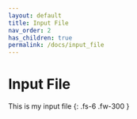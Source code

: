 ```yaml
---
layout: default
title: Input File
nav_order: 2
has_children: true
permalink: /docs/input_file
---
```


# Input File 

This is my input file
{: .fs-6 .fw-300 }